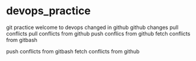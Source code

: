 # devops_practice
git practice
welcome to devops
changed in github
github changes
pull conflicts
pull conflicts from github
push conflics from github
fetch conflicts from gitbash

push conflicts from gitbash
fetch conflicts from github
